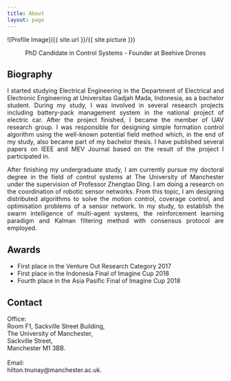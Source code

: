 ```yaml
---
title: About
layout: page
---
```

![Profile Image]({{ site.url }}/{{ site.picture }})
<p align="center"> PhD Candidate in Control Systems - Founder at Beehive Drones</p>

## Biography

<p align="justify">I started studying Electrical Engineering in the Department of Electrical and Electronic Engineering at
Universitas Gadjah Mada, Indonesia, as a bachelor student. During my study, I was involved in several research projects including battery-pack management system in the national project of electric car. After the project finished, I became the member of UAV research group. I was responsible for designing simple formation control algorithm using the well-known potential field method which, in the end of my study, also became part of my bachelor thesis. I have published several papers on IEEE and MEV Journal based on the result of the project I participated in.
</p>

<p align="justify">After finishing my undergraduate study, I am currently pursue my doctoral degree in the field of control systems at The University of Manchester under the supervision of Professor Zhengtao Ding. I am doing a research on the coordination of robotic sensor networks. From this topic, I am designing distributed algorithms to solve the motion control, coverage control, and optimisation problems of a sensor network. In my study, to establish the swarm intelligence of multi-agent systems, the reinforcement learning paradigm and Kalman filtering method with consensus protocol are employed.</p>

## Awards

<ul class="awards">
	<li>First place in the Venture Out Research Category 2017</li>
	<li>First place in the Indonesia Final of Imagine Cup 2018</li>
	<li>Fourth place in the Asia Pasific Final of Imagine Cup 2018</li>
</ul>

## Contact
<p>Office:<br>
Room F1, Sackville Street Building,<br>
The University of Manchester,<br>
Sackville Street,<br>
Manchester M1 3BB.<br>
<br>
Email: <br>
hilton.tnunay@manchester.ac.uk.
</p>